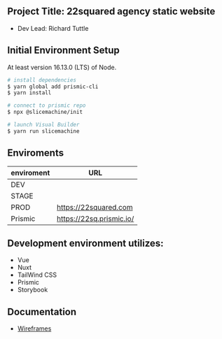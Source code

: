 ## Project Title: 22squared agency static website
* Dev Lead: Richard Tuttle

## Initial Environment Setup
At least version 16.13.0 (LTS) of Node.

```bash
# install dependencies
$ yarn global add prismic-cli
$ yarn install

# connect to prismic repo
$ npx @slicemachine/init

# launch Visual Builder
$ yarn run slicemachine
```
## Enviroments

| enviroment | URL                               |
| ---------- | --------------------------------- |
| DEV        |                                   |
| STAGE      |                                   |
| PROD       | https://22squared.com             |
| Prismic    | https://22sq.prismic.io/          |
## Development environment utilizes:

- Vue
- Nuxt
- TailWind CSS
- Prismic
- Storybook

## Documentation
- [Wireframes](https://www.figma.com/proto/jZTTWbhyxblcXwZJr1vund/22squared-website-ux-2021?page-i%5B%E2%80%A6%5D264=&node-id=19%3A848&viewport=241%2C48%2C0.13&scaling=min-zoom)
